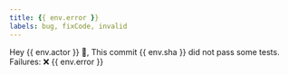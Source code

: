 ```yaml
---
title: {{ env.error }}
labels: bug, fixCode, invalid
---
```

Hey {{ env.actor }} 👋, This commit {{ env.sha }} did not pass some tests.
Failures: 
❌ {{ env.error }}
    
